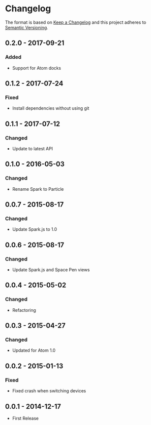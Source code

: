 # Changelog

The format is based on [Keep a Changelog](http://keepachangelog.com/)
and this project adheres to [Semantic Versioning](http://semver.org/).

## 0.2.0 - 2017-09-21
### Added
 - Support for Atom docks

## 0.1.2 - 2017-07-24
### Fixed
 - Install dependencies without using git

## 0.1.1 - 2017-07-12
### Changed
- Update to latest API

## 0.1.0 - 2016-05-03
### Changed
- Rename Spark to Particle

## 0.0.7 - 2015-08-17
### Changed
- Update Spark.js to 1.0

## 0.0.6 - 2015-08-17
### Changed
- Update Spark.js and Space Pen views

## 0.0.4 - 2015-05-02
### Changed
- Refactoring

## 0.0.3 - 2015-04-27
### Changed
- Updated for Atom 1.0

## 0.0.2 - 2015-01-13
### Fixed
- Fixed crash when switching devices

## 0.0.1 - 2014-12-17
- First Release
